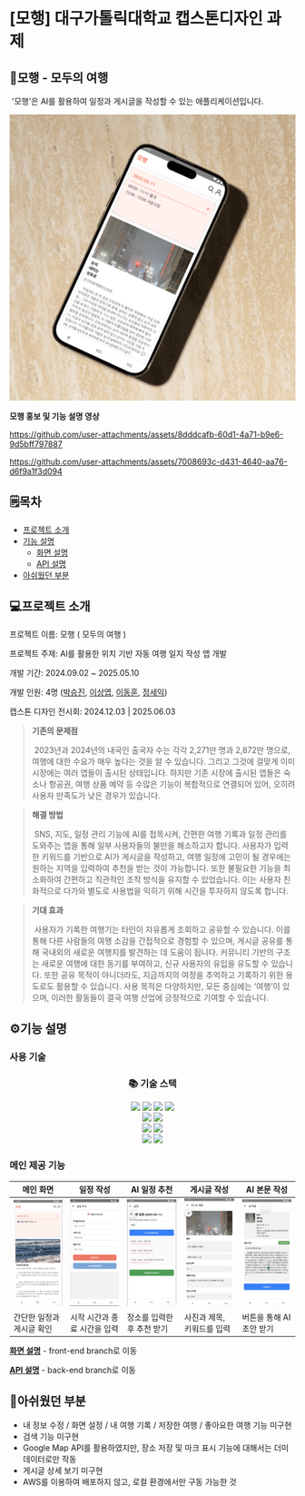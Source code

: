 # [모행] 대구가톨릭대학교 캡스톤디자인 과제
## 🛫모행 - 모두의 여행
&nbsp;'모행'은 AI를 활용하여 일정과 게시글을 작성할 수 있는 애플리케이션입니다.
<div align=center> 
 <img src="https://github.com/jamonda1/DCUgraduate_project/blob/main/images/1.png?raw=true" width="700"/>
</div>

**모행 홍보 및 기능 설명 영상**

https://github.com/user-attachments/assets/8dddcafb-60d1-4a71-b9e6-9d5bff797887

https://github.com/user-attachments/assets/7008693c-d431-4640-aa76-d6f9a1f3d094







## 🗒️목차
- [프로젝트 소개](#프로젝트-소개)
- [기능 설명](#기능-설명)
  - [화면 설명](#화면-설명)
  - [API 설명](#API-설명)
- [아쉬웠던 부분](#아쉬웠던-부분)

## 💻프로젝트 소개
프로젝트 이름: 모행 ( 모두의 여행 )

프로젝트 주제: AI를 활용한 위치 기반 자동 여행 일지 작성 앱 개발

개발 기간: 2024.09.02 ~ 2025.05.10

개발 인원: 4명 ([박승진], [이상엽], [이동훈], [정세익])

캡스톤 디자인 전시회: 2024.12.03  |  2025.06.03


>**기존의 문제점**
>
>&nbsp;2023년과 2024년의 내국인 출국자 수는 각각 2,271만 명과 2,872만 명으로, 여행에 대한 수요가 매우 높다는 것을 알 수 있습니다. 그리고 그것에 걸맞게 이미 시장에는 여러 앱들이 출시된 상태입니다. 하지만 기존 시장에 출시된 앱들은 숙소나 항공권, 여행 상품 예약 등 수많은 기능이 복합적으로 연결되어 있어, 오히려 사용자 만족도가 낮은 경우가 있습니다.

>**해결 방법**
>
>&nbsp;SNS, 지도, 일정 관리 기능에 AI를 접목시켜, 간편한 여행 기록과 일정 관리를 도와주는 앱을 통해 일부 사용자들의 불만을 해소하고자 합니다. 사용자가 입력한 키워드를 기반으로 AI가 게시글을 작성하고, 여행 일정에 고민이 될 경우에는 원하는 지역을 입력하여 추천을 받는 것이 가능합니다. 또한 불필요한 기능을 최소화하여 간편하고 직관적인 조작 방식을 유지할 수 있었습니다. 이는 사용자 친화적으로 다가와 별도로 사용법을 익히기 위해 시간을 투자하지 않도록 합니다.

>**기대 효과**
>
>&nbsp;사용자가 기록한 여행기는 타인이 자유롭게 조회하고 공유할 수 있습니다. 이를 통해 다른 사람들의 여행 소감을 간접적으로 경험할 수 있으며, 게시글 공유를 통해 국내외의 새로운 여행지를 발견하는 데 도움이 됩니다. 커뮤니티 기반의 구조는 새로운 여행에 대한 동기를 부여하고, 신규 사용자의 유입을 유도할 수 있습니다. 또한 공유 목적이 아니더라도, 지금까지의 여정을 추억하고 기록하기 위한 용도로도 활용할 수 있습니다. 사용 목적은 다양하지만, 모든 중심에는 ‘여행’이 있으며, 이러한 활동들이 결국 여행 산업에 긍정적으로 기여할 수 있습니다.

## ⚙️기능 설명
### 사용 기술
<div align=center><h3>📚 기술 스택</h3></div>
<div align=center> 
  <img src="https://img.shields.io/badge/reactnative-61DAFB?style=for-the-badge&logo=react&logoColor=black"> 
  <img src="https://img.shields.io/badge/java-007396?style=for-the-badge&logo=java&logoColor=white"> 
  <img src="https://img.shields.io/badge/springboot-6DB33F?style=for-the-badge&logo=springboot&logoColor=white">
  <img src="https://img.shields.io/badge/mysql-4479A1?style=for-the-badge&logo=mysql&logoColor=white"> 
  <br>

  <img src="https://img.shields.io/badge/androidstudio-3DDC84?style=for-the-badge&logo=androidstudio&logoColor=white">
  <img src="https://img.shields.io/badge/postman-FF6C37?style=for-the-badge&logo=postman&logoColor=white">
  <br>

  <img src="https://img.shields.io/badge/github-181717?style=for-the-badge&logo=github&logoColor=white">
  <img src="https://img.shields.io/badge/git-F05032?style=for-the-badge&logo=git&logoColor=white">
  <br>

  <img src="https://img.shields.io/badge/miro-050038?style=for-the-badge&logo=miro&logoColor=white">
  <img src="https://img.shields.io/badge/figma-F24E1E?style=for-the-badge&logo=figma&logoColor=white">
</div>

### 메인 제공 기능
<div align=center> 
 
|메인 화면|일정 작성|AI 일정 추천|게시글 작성|AI 본문 작성|
|------|------|------|------|------|
|<img src="https://github.com/jamonda1/DCUgraduate_project/blob/main/images/%E1%84%86%E1%85%A6%E1%84%8B%E1%85%B5%E1%86%AB%E1%84%92%E1%85%AA%E1%84%86%E1%85%A7%E1%86%AB.png?raw=true" width="170"/>|<img src="https://github.com/jamonda1/DCUgraduate_project/blob/main/images/%E1%84%8B%E1%85%B5%E1%86%AF%E1%84%8C%E1%85%A5%E1%86%BC%E1%84%8E%E1%85%AE%E1%84%80%E1%85%A1%E1%84%92%E1%85%AA%E1%84%86%E1%85%A7%E1%86%AB.png?raw=true" width="170"/>|<img src="https://github.com/jamonda1/DCUgraduate_project/blob/main/images/AI%E1%84%8B%E1%85%B5%E1%86%AF%E1%84%8C%E1%85%A5%E1%86%BC%E1%84%8C%E1%85%A1%E1%86%A8%E1%84%89%E1%85%A5%E1%86%BC.png?raw=true" width="170"/>|<img src="https://github.com/jamonda1/DCUgraduate_project/blob/main/images/%E1%84%91%E1%85%A9%E1%84%89%E1%85%B3%E1%84%90%E1%85%B3%E1%84%89%E1%85%A6%E1%86%BA%E1%84%8B%E1%85%A5%E1%86%B8%E1%84%8B%E1%85%A6%E1%84%89%E1%85%A1%E1%84%8C%E1%85%B5%E1%86%AB%E1%84%8E%E1%85%AE%E1%84%80%E1%85%A1.png?raw=true" width="170"/>|<img src="https://github.com/jamonda1/DCUgraduate_project/blob/main/images/AI%E1%84%80%E1%85%A6%E1%84%89%E1%85%B5%E1%84%80%E1%85%B3%E1%86%AF.png?raw=true" width="170"/>|
|간단한 일정과 게시글 확인|시작 시간과 종료 시간을 입력|장소를 입력한 후 추천 받기|사진과 제목, 키워드를 입력|버튼을 통해 AI 초안 받기|
</div>

**[화면 설명]** - front-end branch로 이동

**[API 설명]** - back-end branch로 이동

## 🔧아쉬웠던 부분
- 내 정보 수정 / 화면 설정 / 내 여행 기록 / 저장한 여행 / 좋아요한 여행 기능 미구현
- 검색 기능 미구현
- Google Map API를 활용하였지만, 장소 저장 및 마크 표시 기능에 대해서는 더미 데이터로만 작동
- 게시글 상세 보기 미구현
- AWS를 이용하여 배포하지 않고, 로컬 환경에서만 구동 가능한 것

[박승진]: <https://github.com/jamonda1>
[이상엽]: <https://github.com/pend3285>
[이동훈]: <https://github.com/dh3696>
[정세익]: <https://github.com/jsi01112>
[화면 설명]: <https://github.com/jamonda1/DCUgraduate_project/tree/front-end>
[API 설명]: <https://github.com/jamonda1/DCUgraduate_project/tree/back-end>

